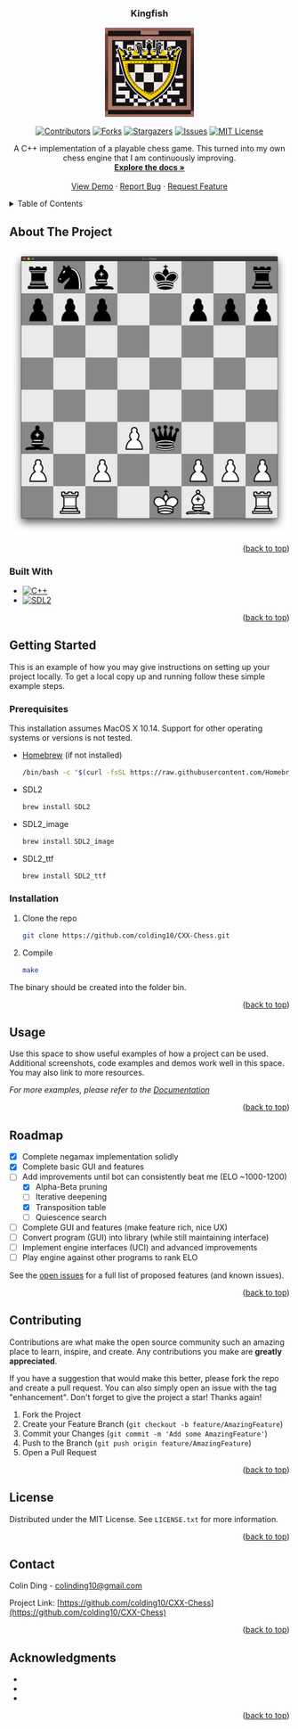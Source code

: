 <!-- Improved compatibility of back to top link: See: https://github.com/othneildrew/Best-README-Template/pull/73 -->
<a name="readme-top"></a>
<!--
*** Thanks for checking out the Best-README-Template. If you have a suggestion
*** that would make this better, please fork the repo and create a pull request
*** or simply open an issue with the tag "enhancement".
*** Don't forget to give the project a star!
*** Thanks again! Now go create something AMAZING! :D
-->

<!-- PROJECT SHIELDS -->
<!--
*** I'm using markdown "reference style" links for readability.
*** Reference links are enclosed in brackets [ ] instead of parentheses ( ).
*** See the bottom of this document for the declaration of the reference variables
*** for contributors-url, forks-url, etc. This is an optional, concise syntax you may use.
*** https://www.markdownguide.org/basic-syntax/#reference-style-links
-->
<!-- [![Contributors][contributors-shield]][contributors-url]
[![Forks][forks-shield]][forks-url]
[![Stargazers][stars-shield]][stars-url]
[![Issues][issues-shield]][issues-url]
[![MIT License][license-shield]][license-url]
[![LinkedIn][linkedin-shield]][linkedin-url] -->

<div align="center">
  
<h3 align="center">Kingfish</h3>


<div align="center">

  <a href="https://github.com/colding10/CXX-Chess">
    <img src="images/logo.jpeg" alt="Logo" width="160" height="160">
  </a>

  [![Contributors][contributors-shield]][contributors-url]
  [![Forks][forks-shield]][forks-url]
  [![Stargazers][stars-shield]][stars-url]
  [![Issues][issues-shield]][issues-url]
  [![MIT License][license-shield]][license-url]

</div>

  <p align="center">
    A C++ implementation of a playable chess game. This turned into my own chess engine that I am continuously improving.
    <br />
    <a href="https://github.com/colding10/CXX-Chess"><strong>Explore the docs »</strong></a>
    <br />
    <br />
    <a href="https://github.com/colding10/CXX-Chess">View Demo</a>
    ·
    <a href="https://github.com/colding10/CXX-Chess/issues">Report Bug</a>
    ·
    <a href="https://github.com/colding10/CXX-Chess/issues">Request Feature</a>
  </p>
</div>

<!-- TABLE OF CONTENTS -->
<details>
  <summary>Table of Contents</summary>
  <ol>
    <li>
      <a href="#about-the-project">About The Project</a>
      <ul>
        <li><a href="#built-with">Built With</a></li>
      </ul>
    </li>
    <li>
      <a href="#getting-started">Getting Started</a>
      <ul>
        <li><a href="#prerequisites">Prerequisites</a></li>
        <li><a href="#installation">Installation</a></li>
      </ul>
    </li>
    <li><a href="#usage">Usage</a></li>
    <li><a href="#roadmap">Roadmap</a></li>
    <li><a href="#contributing">Contributing</a></li>
    <li><a href="#license">License</a></li>
    <li><a href="#contact">Contact</a></li>
    <li><a href="#acknowledgments">Acknowledgments</a></li>
  </ol>
</details>

<!-- ABOUT THE PROJECT -->
## About The Project

[![Product Name Screen Shot][product-screenshot]](https://example.com)

<p align="right">(<a href="#readme-top">back to top</a>)</p>

### Built With

* [![C++][C++]][C++-url]
* [![SDL2][SDL2]][SDL-url]

<p align="right">(<a href="#readme-top">back to top</a>)</p>

<!-- GETTING STARTED -->
## Getting Started

This is an example of how you may give instructions on setting up your project locally.
To get a local copy up and running follow these simple example steps.

### Prerequisites

This installation assumes MacOS X 10.14. Support for other operating systems or versions is not tested.

* [Homebrew](https://brew.sh) (if not installed)

  ```bash
  /bin/bash -c "$(curl -fsSL https://raw.githubusercontent.com/Homebrew/install/HEAD/install.sh)"
  ```

* SDL2

  ```bash
  brew install SDL2
  ```

* SDL2_image
  
  ```bash
  brew install SDL2_image
  ```

* SDL2_ttf

  ```bash
  brew install SDL2_ttf
  ```

### Installation

1. Clone the repo

   ```sh
   git clone https://github.com/colding10/CXX-Chess.git
   ```

2. Compile

   ```sh
   make
   ```

The binary should be created into the folder bin.

<p align="right">(<a href="#readme-top">back to top</a>)</p>

<!-- USAGE EXAMPLES -->
## Usage

Use this space to show useful examples of how a project can be used. Additional screenshots, code examples and demos work well in this space. You may also link to more resources.

_For more examples, please refer to the [Documentation](https://example.com)_

<p align="right">(<a href="#readme-top">back to top</a>)</p>

<!-- ROADMAP -->
## Roadmap

* [x] Complete negamax implementation solidly
* [x] Complete basic GUI and features
* [ ] Add improvements until bot can consistently beat me (ELO ~1000-1200)
  * [x] Alpha-Beta pruning
  * [ ] Iterative deepening
  * [x] Transposition table
  * [ ] Quiescence search
* [ ] Complete GUI and features (make feature rich, nice UX)
* [ ] Convert program (GUI) into library (while still maintaining interface)
* [ ] Implement engine interfaces (UCI) and advanced improvements
* [ ] Play engine against other programs to rank ELO

See the [open issues](https://github.com/colding10/CXX-Chess/issues) for a full list of proposed features (and known issues).

<p align="right">(<a href="#readme-top">back to top</a>)</p>

<!-- CONTRIBUTING -->
## Contributing

Contributions are what make the open source community such an amazing place to learn, inspire, and create. Any contributions you make are **greatly appreciated**.

If you have a suggestion that would make this better, please fork the repo and create a pull request. You can also simply open an issue with the tag "enhancement".
Don't forget to give the project a star! Thanks again!

1. Fork the Project
2. Create your Feature Branch (`git checkout -b feature/AmazingFeature`)
3. Commit your Changes (`git commit -m 'Add some AmazingFeature'`)
4. Push to the Branch (`git push origin feature/AmazingFeature`)
5. Open a Pull Request

<p align="right">(<a href="#readme-top">back to top</a>)</p>

<!-- LICENSE -->
## License

Distributed under the MIT License. See `LICENSE.txt` for more information.

<p align="right">(<a href="#readme-top">back to top</a>)</p>

<!-- CONTACT -->
## Contact

Colin Ding - colinding10@gmail.com

Project Link: [https://github.com/colding10/CXX-Chess](https://github.com/colding10/CXX-Chess)

<p align="right">(<a href="#readme-top">back to top</a>)</p>

<!-- ACKNOWLEDGMENTS -->
## Acknowledgments

* []()
* []()
* []()

<p align="right">(<a href="#readme-top">back to top</a>)</p>

<!-- MARKDOWN LINKS & IMAGES -->
<!-- https://www.markdownguide.org/basic-syntax/#reference-style-links -->
[contributors-shield]: https://img.shields.io/github/contributors/colding10/CXX-Chess.svg?style=for-the-badge
[contributors-url]: https://github.com/colding10/CXX-Chess/graphs/contributors

[forks-shield]: https://img.shields.io/github/forks/colding10/CXX-Chess.svg?style=for-the-badge
[forks-url]: https://github.com/colding10/CXX-Chess/network/members

[stars-shield]: https://img.shields.io/github/stars/colding10/CXX-Chess.svg?style=for-the-badge
[stars-url]: https://github.com/colding10/CXX-Chess/stargazers

[issues-shield]: https://img.shields.io/github/issues/colding10/CXX-Chess.svg?style=for-the-badge
[issues-url]: https://github.com/colding10/CXX-Chess/issues

[license-shield]: https://img.shields.io/github/license/colding10/CXX-Chess.svg?style=for-the-badge
[license-url]: https://github.com/colding10/CXX-Chess/blob/master/LICENSE.txt

[product-screenshot]: images/screenshot.png

<!-- Built With -->
[C++]: https://img.shields.io/badge/C++-20232A?style=for-the-badge&logo=nextdotjs&logoColor=white
[C++-url]: https://isocpp.org/

[SDL2]: https://img.shields.io/badge/SDL2-0769AD?style=for-the-badge&logo=none&logoColor=white
[SDL-url]: https://www.libsdl.org/
